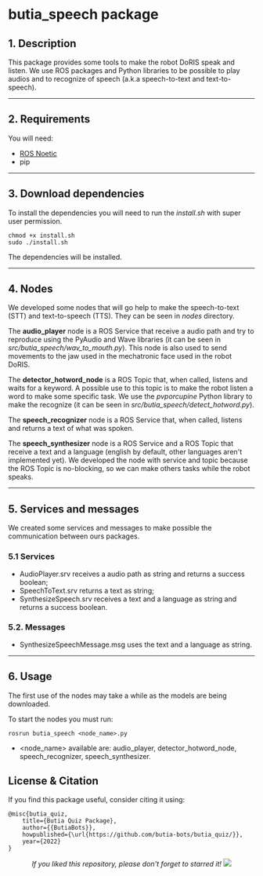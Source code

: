 # butia_speech package

## 1. Description

This package provides some tools to make the robot DoRIS speak and listen. We use ROS packages and Python libraries to be possible to play audios and to recognize of speech (a.k.a speech-to-text and text-to-speech). 

___
## 2. Requirements

You will need:
- [ROS Noetic](http://wiki.ros.org/noetic/Installation)
- pip

___
## 3. Download dependencies

To install the dependencies you will need to run the _install.sh_ with super user permission.

```
chmod +x install.sh
sudo ./install.sh
```

The dependencies will be installed.

___
## 4. Nodes

We developed some nodes that will go help to make the speech-to-text (STT) and text-to-speech (TTS). They can be seen in _nodes_ directory.

The **audio_player** node is a ROS Service that receive a audio path and try to reproduce using the PyAudio and Wave libraries (it can be seen in _src/butia_speech/wav_to_mouth.py_). This node is also used to send movements to the jaw used in the mechatronic face used in the robot DoRIS.

The **detector_hotword_node** is a ROS Topic that, when called, listens and waits for a keyword. A possible use to this topic is to make the robot listen a word to make some specific task. We use the _pvporcupine_ Python library to make the recognize (it can be seen in _src/butia_speech/detect_hotword.py_).

The **speech_recognizer** node is a ROS Service that, when called, listens and returns a text of what was spoken.

The **speech_synthesizer** node is a ROS Service and a ROS Topic that receive a text and a language (english by default, other languages aren't implemented yet). We developed the node with service and topic because the ROS Topic is no-blocking, so we can make others tasks while the robot speaks. 

___
## 5. Services and messages

We created some services and messages to make possible the communication between ours packages. 

### 5.1 Services

- AudioPlayer.srv receives a audio path as string and returns a success boolean;
- SpeechToText.srv returns a text as string;
- SynthesizeSpeech.srv receives a text and a language as string and returns a success boolean.

### 5.2. Messages

- SynthesizeSpeechMessage.msg uses the text and a language as string.

___
## 6. Usage

The first use of the nodes may take a while as the models are being downloaded.

To start the nodes you must run:
```
rosrun butia_speech <node_name>.py
```

* <node_name> available are: audio_player, detector_hotword_node, speech_recognizer, speech_synthesizer.

## License & Citation
If you find this package useful, consider citing it using:
```
@misc{butia_quiz,
    title={Butia Quiz Package},
    author={{ButiaBots}},
    howpublished={\url{https://github.com/butia-bots/butia_quiz/}},
    year={2022}
}
```
<p align="center"> 
  <i>If you liked this repository, please don't forget to starred it!</i>
  <img src="https://img.shields.io/github/stars/butia-bots/butia_quiz?style=social"/>
</p>
